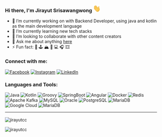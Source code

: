 ### Hi there, I'm Jirayut Srisawangwong <img src="https://raw.githubusercontent.com/ABSphreak/ABSphreak/master/gifs/Hi.gif" height="25px" width="25px">

- 🔭 I’m currently working on with Backend Developer, using java and kotlin as the main development language
- 🌱 I’m currently learning new tech stacks
- 👯 I’m looking to collaborate with other content creators
- 💬 Ask me about anything [here](https://github.com/jirayutcc/jirayutcc/issues)
- ⚡ Fun fact: 🐶 🕹️ 🏔️ 📸 💻 🎧 🎞️

### Connect with me:
[![Facebook](https://img.shields.io/badge/-Facebook-white?style=for-the-badge&logo=Facebook&logoColor=1195F5)](https://www.facebook.com/jirayutcc)
[![Instagram](https://img.shields.io/badge/-Instagram-white?style=for-the-badge&logo=instagram&logoColor=B4068E)](https://www.instagram.com/farmhouse.js)
[![LinkedIn](https://img.shields.io/badge/-LinkedIn-white?style=for-the-badge&logo=linkedin&logoColor=007BB6)](https://www.linkedin.com/in/jirayutcc)

### Languages and Tools:
![Java](https://img.shields.io/badge/-Java-white?style=for-the-badge&logo=openjdk&logoColor=E23237)
![Kotlin](https://img.shields.io/badge/-Kotlin-white?style=for-the-badge&logo=kotlin&logoColor=7F52FF)
![Groovy](https://img.shields.io/badge/-Groovy-white?style=for-the-badge&logo=apache-groovy&logoColor=4298B8)
![SpringBoot](https://img.shields.io/badge/-SpringBoot-white?style=for-the-badge&logo=springboot&logoColor=6DB33F)
![Angular](https://img.shields.io/badge/-Angular-white?style=for-the-badge&logo=angularjs&logoColor=E23237)
![Docker](https://img.shields.io/badge/-Docker-white?style=for-the-badge&logo=Docker&logoColor=2496ED)
![Redis](https://img.shields.io/badge/-Redis-white?style=for-the-badge&logo=Redis&logoColor=DC382D)
![Apache Kafka](https://img.shields.io/badge/-Kafka-white?style=for-the-badge&logo=apachekafka&logoColor=black)
![MySQL](https://img.shields.io/badge/-MySQL-white?style=for-the-badge&logo=mysql&logoColor=00648B)
![Oracle](https://img.shields.io/badge/-Oracle-white?style=for-the-badge&logo=Oracle&logoColor=E23237)
![PostgreSQL](https://img.shields.io/badge/-PostgreSQL-white?style=for-the-badge&logo=postgresql&logoColor=316192)
![MariaDB](https://img.shields.io/badge/-MariaDB-white?style=for-the-badge&logo=MariaDB&logoColor=003545)
![Google Cloud](https://img.shields.io/badge/-googlecloud-white?style=for-the-badge&logo=googlecloud&logoColor=#4285F4)
![MariaDB](https://img.shields.io/badge/-microsoftazure-white?style=for-the-badge&logo=microsoftazure&logoColor=2496ED)

<!-- link icon -->
<!-- https://simpleicons.org/ -->

<!-- ![Vue](https://img.shields.io/badge/-Vue-white?style=for-the-badge&logo=vue.js&logoColor=4FC08D)
![React](https://img.shields.io/badge/-React-white?style=for-the-badge&logo=react&logoColor=61DAFB) -->

---
<p>
<img align="center" src="https://github-readme-stats.vercel.app/api/top-langs/?username=jirayutcc&show_icons=true&layout=compact&theme=graywhite" alt="jirayutcc" />
</p>

<p>
<img align="center" src="https://github-readme-stats.vercel.app/api?username=jirayutcc&show_icons=true&theme=graywhite" alt="jirayutcc" />
</p>
